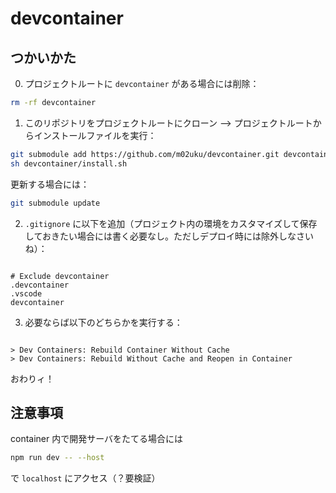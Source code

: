 # devcontainer

## つかいかた

0. プロジェクトルートに `devcontainer` がある場合には削除：

```bash
rm -rf devcontainer
```

1. このリポジトリをプロジェクトルートにクローン --> プロジェクトルートからインストールファイルを実行：

```bash
git submodule add https://github.com/m02uku/devcontainer.git devcontainer
sh devcontainer/install.sh
```

更新する場合には：

```bash
git submodule update
```

2. `.gitignore` に以下を追加（プロジェクト内の環境をカスタマイズして保存しておきたい場合には書く必要なし。ただしデプロイ時には除外しなさいね）：

```

# Exclude devcontainer
.devcontainer
.vscode
devcontainer

```

3. 必要ならば以下のどちらかを実行する：

```

> Dev Containers: Rebuild Container Without Cache
> Dev Containers: Rebuild Without Cache and Reopen in Container

```

おわりィ！

## 注意事項

container 内で開発サーバをたてる場合には

```bash
npm run dev -- --host
```

で `localhost` にアクセス（？要検証）
